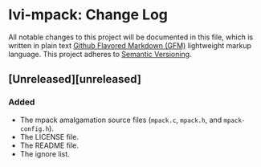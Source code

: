 # lvi-mpack: Change Log

All notable changes to this project will be documented in this file, which is written in plain text [Github Flavored Markdown (GFM)](https://help.github.com/articles/github-flavored-markdown/) lightweight markup language. This project adheres to [Semantic Versioning](http://semver.org).

## [Unreleased][unreleased]

### Added

- The mpack amalgamation source files (`mpack.c`, `mpack.h`, and `mpack-config.h`).
- The LICENSE file.
- The README file.
- The ignore list.
